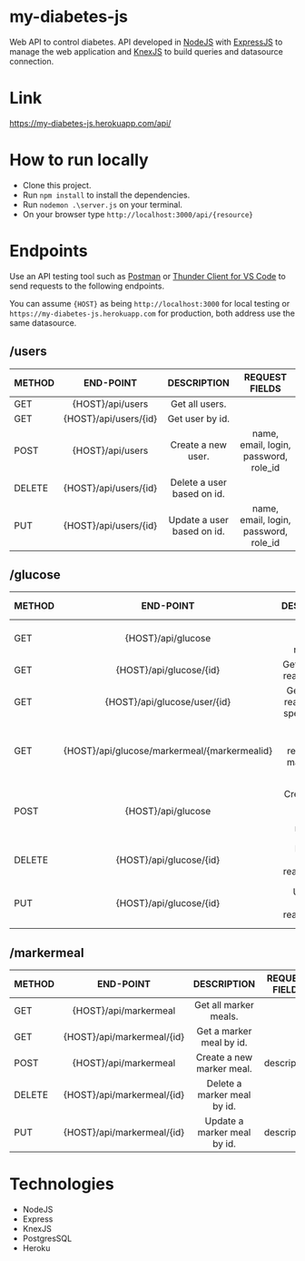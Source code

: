 # my-diabetes-js
Web API to control diabetes. 
API developed in [NodeJS](https://nodejs.org/en/) with [ExpressJS](http://expressjs.com/) to manage the web application and [KnexJS](http://knexjs.org/) to build queries and datasource connection.

# Link
https://my-diabetes-js.herokuapp.com/api/

# How to run locally
- Clone this project.
- Run `npm install` to install the dependencies.
- Run `nodemon .\server.js` on your terminal.
- On your browser type `http://localhost:3000/api/{resource}`

# Endpoints
Use an API testing tool such as [Postman](https://www.postman.com/downloads/) or [Thunder Client for VS Code](https://marketplace.visualstudio.com/items?itemName=rangav.vscode-thunder-client) to send requests to the following endpoints.

You can assume `{HOST}` as being `http://localhost:3000` for local testing or `https://my-diabetes-js.herokuapp.com` for production, both address use the same datasource.

## /users

| METHOD  | END-POINT                       | DESCRIPTION                   | REQUEST FIELDS                           |
| ------- |:-------------------------------:| :----------------------------:|:----------------------------------------:|
| GET     | {HOST}/api/users                |  Get all users.               |                                          |
| GET     | {HOST}/api/users/{id}           |  Get user by id.              |                                          |
| POST    | {HOST}/api/users                |  Create a new user.           | name, email, login, password, role_id    |
| DELETE  | {HOST}/api/users/{id}           |  Delete a user based on id.   |                                          |
| PUT     | {HOST}/api/users/{id}           |  Update a user based on id.   | name, email, login, password, role_id    |


## /glucose

| METHOD  | END-POINT                         | DESCRIPTION                      | REQUEST FIELDS                                 |
| ------- |:---------------------------------:| :-------------------------------:|:----------------------------------------------:|
| GET     | {HOST}/api/glucose                |  Get all glucose readings        |                                                |
| GET     | {HOST}/api/glucose/{id}           |  Get a glucose reading by id.    |                                                |
| GET     | {HOST}/api/glucose/user/{id}      |  Get glucose readings of a specific user.    |                                    |
| GET     | {HOST}/api/glucose/markermeal/{markermealid} |  Get all glucose readings by markermeal id.           |                |
| POST    | {HOST}/api/glucose                |  Create a new glucose reading register.      | userId, glucose, unityId, date, hour, markerMealId    |
| DELETE  | {HOST}/api/glucose/{id}           |  Delete a glucose reading by id.  |                                               |
| PUT     | {HOST}/api/glucose/{id}           |  Update a glucose reading by id.  | glucose, unityId, date, hour, markerMealId    |


## /markermeal

| METHOD  | END-POINT                       | DESCRIPTION                       | REQUEST FIELDS            |
| ------- |:-------------------------------:| :--------------------------------:|:-------------------------:|
| GET     | {HOST}/api/markermeal           |  Get all marker meals.            |                           |
| GET     | {HOST}/api/markermeal/{id}      |  Get a marker meal by id.         |                           |
| POST    | {HOST}/api/markermeal           |  Create a new marker meal.        | description               |
| DELETE  | {HOST}/api/markermeal/{id}      |  Delete a marker meal by id.      |                           |
| PUT     | {HOST}/api/markermeal/{id}      |  Update a marker meal by id.      | description               |


# Technologies
- NodeJS
- Express
- KnexJS
- PostgresSQL
- Heroku
